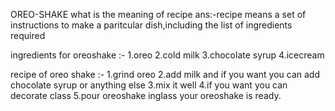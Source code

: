  OREO-SHAKE
what is the meaning of recipe ans:-recipe means a set of instructions to make a paritcular dish,including the list of ingredients required

ingredients for oreoshake :-  1.oreo  2.cold milk 3.chocolate syrup 4.icecream

 recipe of oreo shake :- 1.grind oreo 2.add milk and if you want you can add chocolate syrup or anything else 3.mix it well 4.if you want you can decorate class 5.pour oreoshake inglass your oreoshake is ready.
